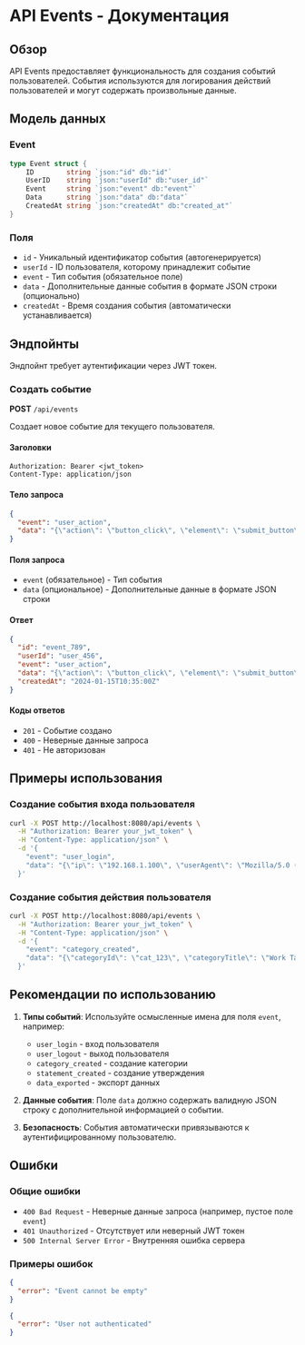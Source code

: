 # API Events - Документация

## Обзор

API Events предоставляет функциональность для создания событий пользователей. События используются для логирования действий пользователей и могут содержать произвольные данные.

## Модель данных

### Event

```go
type Event struct {
    ID        string `json:"id" db:"id"`
    UserID    string `json:"userId" db:"user_id"`
    Event     string `json:"event" db:"event"`
    Data      string `json:"data" db:"data"`
    CreatedAt string `json:"createdAt" db:"created_at"`
}
```

### Поля

- `id` - Уникальный идентификатор события (автогенерируется)
- `userId` - ID пользователя, которому принадлежит событие
- `event` - Тип события (обязательное поле)
- `data` - Дополнительные данные события в формате JSON строки (опционально)
- `createdAt` - Время создания события (автоматически устанавливается)

## Эндпойнты

Эндпойнт требует аутентификации через JWT токен.

### Создать событие

**POST** `/api/events`

Создает новое событие для текущего пользователя.

#### Заголовки
```
Authorization: Bearer <jwt_token>
Content-Type: application/json
```

#### Тело запроса
```json
{
  "event": "user_action",
  "data": "{\"action\": \"button_click\", \"element\": \"submit_button\"}"
}
```

#### Поля запроса
- `event` (обязательное) - Тип события
- `data` (опциональное) - Дополнительные данные в формате JSON строки

#### Ответ
```json
{
  "id": "event_789",
  "userId": "user_456",
  "event": "user_action",
  "data": "{\"action\": \"button_click\", \"element\": \"submit_button\"}",
  "createdAt": "2024-01-15T10:35:00Z"
}
```

#### Коды ответов
- `201` - Событие создано
- `400` - Неверные данные запроса
- `401` - Не авторизован

## Примеры использования

### Создание события входа пользователя

```bash
curl -X POST http://localhost:8080/api/events \
  -H "Authorization: Bearer your_jwt_token" \
  -H "Content-Type: application/json" \
  -d '{
    "event": "user_login",
    "data": "{\"ip\": \"192.168.1.100\", \"userAgent\": \"Mozilla/5.0 (Windows NT 10.0; Win64; x64) AppleWebKit/537.36\"}"
  }'
```

### Создание события действия пользователя

```bash
curl -X POST http://localhost:8080/api/events \
  -H "Authorization: Bearer your_jwt_token" \
  -H "Content-Type: application/json" \
  -d '{
    "event": "category_created",
    "data": "{\"categoryId\": \"cat_123\", \"categoryTitle\": \"Work Tasks\"}"
  }'
```

## Рекомендации по использованию

1. **Типы событий**: Используйте осмысленные имена для поля `event`, например:
   - `user_login` - вход пользователя
   - `user_logout` - выход пользователя
   - `category_created` - создание категории
   - `statement_created` - создание утверждения
   - `data_exported` - экспорт данных

2. **Данные события**: Поле `data` должно содержать валидную JSON строку с дополнительной информацией о событии.

3. **Безопасность**: События автоматически привязываются к аутентифицированному пользователю.

## Ошибки

### Общие ошибки

- `400 Bad Request` - Неверные данные запроса (например, пустое поле `event`)
- `401 Unauthorized` - Отсутствует или неверный JWT токен
- `500 Internal Server Error` - Внутренняя ошибка сервера

### Примеры ошибок

```json
{
  "error": "Event cannot be empty"
}
```

```json
{
  "error": "User not authenticated"
}
```
